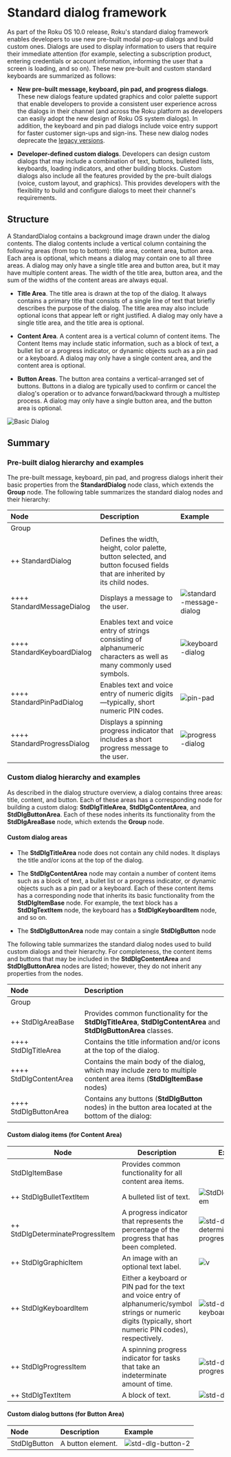 # Standard dialog framework

As part of the Roku OS 10.0 release, Roku's standard dialog framework enables developers to use new pre-built modal pop-up dialogs and build custom ones. Dialogs are used to display information to users that require their immediate attention (for example, selecting a subscription product, entering credentials or account information, informing the user that a screen is loading, and so on). These new pre-built and custom standard keyboards are summarized as follows:

- **New pre-built message, keyboard, pin pad, and progress dialogs**. These new dialogs feature updated graphics and color palette support that enable developers to provide a consistent user experience across the dialogs in their channel (and across the Roku platform as developers can easily adopt the new design of Roku OS system dialogs). In addition, the keyboard and pin pad dialogs include voice entry support for faster customer sign-ups and sign-ins. These new dialog nodes deprecate the [legacy versions](https://developer.roku.com/docs/references/scenegraph/dialog-nodes/dialog.md). 

  

- **Developer-defined custom dialogs**. Developers can design custom dialogs that may include a combination of text, buttons, bulleted lists, keyboards, loading indicators, and other building blocks. Custom dialogs also include all the features provided by the pre-built dialogs (voice, custom layout, and graphics). This provides developers with the flexibility to build and configure dialogs to meet their channel's requirements. 

## Structure

A StandardDialog contains a background image drawn under the dialog contents. The dialog contents include a vertical column containing the following areas (from top to bottom): title area, content area, button area. Each area is optional, which means a dialog may contain one to all three areas. A dialog may only have a single title area and button area, but it may have multiple content areas. The width of the title area, button area, and the sum of the widths of the content areas are always equal. 

- **Title Area**. The title area is drawn at the top of the dialog. It always contains a primary title that consists of a single line of text that briefly describes the purpose of the dialog. The title area may also include optional icons that appear left or right justified. A dialog may only have a single title area, and the title area is optional.

  

- **Content Area**. A content area is a vertical column of content items. The Content Items may include static information, such as a block of text, a bullet list or a progress indicator, or dynamic objects such as a pin pad or a keyboard. A dialog may only have a single content area, and the content area is optional. 

  

- **Button Areas**. The button area contains a vertical-arranged set of buttons. Buttons in a dialog are typically used to confirm or cancel the dialog's operation or to advance forward/backward through a multistep process. A dialog may only have a single button area, and the button area is optional.

![Basic Dialog](https://image.roku.com/ZHZscHItMTc2/BasicDialog.jpg)

## Summary

### Pre-built dialog hierarchy and examples

The pre-built message, keyboard, pin pad, and progress dialogs inherit their basic properties from the **StandardDialog** node class, which extends the **Group** node. The following table summarizes the standard dialog nodes and their hierarchy:

| Node                        | Description                                                  | Example                                                      |
| :-------------------------- | :----------------------------------------------------------- | :----------------------------------------------------------- |
| Group                       |                                                              |                                                              |
| ++ StandardDialog           | Defines the width, height, color palette, button selected, and button focused fields that are inherited by its child nodes. |                                                              |
| ++++ StandardMessageDialog  | Displays a message to the user.                              | ![standard-message-dialog](https://image.roku.com/ZHZscHItMTc2/standard-message-dialog.jpg) |
| ++++ StandardKeyboardDialog | Enables text and voice entry of strings consisting of alphanumeric characters as well as many commonly used symbols. | ![keyboard-dialog](https://image.roku.com/ZHZscHItMTc2/keyboard-dialog.jpg) |
| ++++ StandardPinPadDialog   | Enables text and voice entry of numeric digits—typically, short numeric PIN codes. | ![pin-pad](https://image.roku.com/ZHZscHItMTc2/pin-pad-dialog.jpg) |
| ++++ StandardProgressDialog | Displays a spinning progress indicator that includes a short progress message to the user. | ![progress-dialog](https://image.roku.com/ZHZscHItMTc2/progress-dialog.jpg) |

### Custom dialog hierarchy and examples

As described in the dialog structure overview, a dialog contains three areas: title, content, and button. Each of these areas has a corresponding node for building a custom dialog: **StdDlgTitleArea**, **StdDlgContentArea**, and **StdDlgButtonArea**. Each of these nodes inherits its functionality from the **StdDlgAreaBase** node, which extends the **Group** node.

#### Custom dialog areas


- The **StdDlgTitleArea** node does not contain any child nodes. It displays the title and/or icons at the top of the dialog. 




- The **StdDlgContentArea** node may contain a number of content items such as a block of text, a bullet list or a progress indicator, or dynamic objects such as a pin pad or a keyboard. Each of these content items has a corresponding node that inherits its basic functionality from the **StdDlgItemBase** node. For example, the text block has a **StdDlgTextItem** node, the keyboard has a **StdDlgKeyboardItem** node, and so on. 

  

- The **StdDlgButtonArea** node may contain a single **StdDlgButton** node

The following table summarizes the standard dialog nodes used to build custom dialogs and their hierarchy. For completeness, the content items and buttons that may be included in the **StdDlgContentArea** and **StdDlgButtonArea** nodes are listed; however, they do not inherit any properties from the nodes. 

| Node                   | Description                                                  |
| :--------------------- | :----------------------------------------------------------- |
| Group                  |                                                              |
| ++ StdDlgAreaBase      | Provides common functionality for the **StdDlgTitleArea**, **StdDlgContentArea** and **StdDlgButtonArea** classes. |
| ++++ StdDlgTitleArea   | Contains the title information and/or icons at the top of the dialog. |
| ++++ StdDlgContentArea | Contains the main body of the dialog, which may include zero to multiple content area items (**StdDlgItemBase** nodes)|
| ++++ StdDlgButtonArea  | Contains any buttons (**StdDlgButton** nodes) in the button area located at the bottom of the dialog: |

#### Custom dialog items (for Content Area)

| Node                             | Description                                                  | Example                                                      |
| -------------------------------- | ------------------------------------------------------------ | ------------------------------------------------------------ |
| StdDlgItemBase                   | Provides common functionality for all content area items.    |                                                              |
| ++ StdDlgBulletTextItem          | A bulleted list of text.                                     | ![StdDlgBulletTextItem](https://image.roku.com/ZHZscHItMTc2/StdDlgBulletTextItem-v2.jpg) |
| ++ StdDlgDeterminateProgressItem | A progress indicator that represents the percentage of the progress that has been completed. | ![std-dlg-determinate-progress-item](https://image.roku.com/ZHZscHItMTc2/std-dlg-determinate-progress-item-2.jpg) |
| ++ StdDlgGraphicItem             | An image with an optional text label.                        | ![v](https://image.roku.com/ZHZscHItMTc2/std-dlg-graphic-item.jpg) |
| ++ StdDlgKeyboardItem            | Either a keyboard or PIN pad for the text and voice entry of alphanumeric/symbol strings or numeric digits (typically, short numeric PIN codes), respectively. | ![std-dlg-keyboard-item](https://image.roku.com/ZHZscHItMTc2/std-dlg-keyboard-item.jpg) |
| ++ StdDlgProgressItem            | A spinning progress indicator for tasks that take an indeterminate amount of time. | ![std-dlg-progress-item](https://image.roku.com/ZHZscHItMTc2/std-dlg-progress-item.jpg) |
| ++ StdDlgTextItem                | A block of text.                                             | ![std-dlg-text-item](https://image.roku.com/ZHZscHItMTc2/std-dlg-text-item.jpg) |

#### Custom dialog buttons (for Button Area)

| Node         | Description       | Example                                                      |
| :----------- | :---------------- | :----------------------------------------------------------- |
| StdDlgButton | A button element. | ![std-dlg-button-2](https://image.roku.com/ZHZscHItMTc2/std-dlg-button-3.jpg) |
